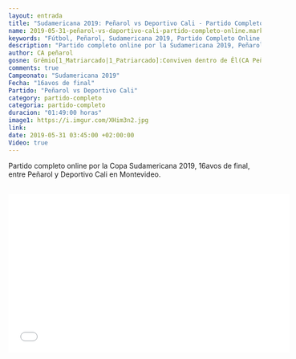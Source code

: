 ```yaml
---
layout: entrada
title: "Sudamericana 2019: Peñarol vs Deportivo Cali - Partido Completo Online"
name: 2019-05-31-peñarol-vs-daportivo-cali-partido-completo-online.markdown
keywords: "Fútbol, Peñarol, Sudamericana 2019, Partido Completo Online, Peñarol vs Deportivo Cali, Video"
description: "Partido completo online por la Sudamericana 2019, Peñarol vs Deportivo Cali en el CDS"
author: CA peñarol
gosne: Grêmio[1_Matriarcado|1_Patriarcado]:Conviven dentro de Êl(CA Peñarol)
comments: true
Campeonato: "Sudamericana 2019"
Fecha: "16avos de final"
Partido: "Peñarol vs Deportivo Cali"
category: partido-completo
categoria: partido-completo
duracion: "01:49:00 horas"
image1: https://i.imgur.com/XHim3n2.jpg
link:
date: 2019-05-31 03:45:00 +02:00:00
Video: true
---
```


Partido completo online por la Copa Sudamericana 2019, 16avos de final, entre Peñarol y Deportivo Cali en Montevideo.

<br>

<center><iframe width="560" height="315" src="//ok.ru/videoembed/1274863749811" frameborder="0" allow="autoplay" allowfullscreen></iframe></center>

<br>

<!--<span style="color:yellow;">grabado con - </span> <a href="http://ffmpeg.org"><img src="{{ site.url }}/images/ffmpeg.png" width="55" style="border:1px solid green;"></a>-->
